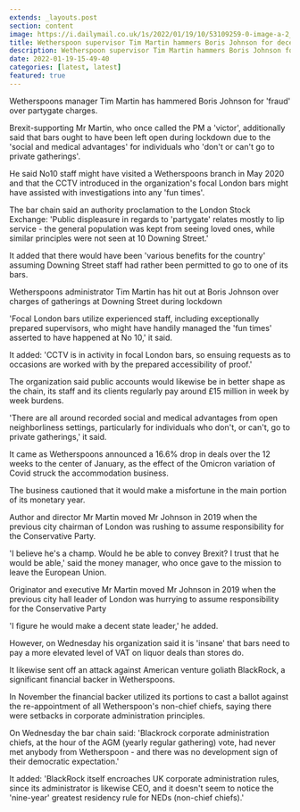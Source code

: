 ```yaml
---
extends: _layouts.post
section: content
image: https://i.dailymail.co.uk/1s/2022/01/19/10/53109259-0-image-a-2_1642588327311.jpg 
title: Wetherspoon supervisor Tim Martin hammers Boris Johnson for deception 
description: Wetherspoon supervisor Tim Martin hammers Boris Johnson for deception 
date: 2022-01-19-15-49-40 
categories: [latest, latest] 
featured: true 
--- 
```

Wetherspoons manager Tim Martin has hammered Boris Johnson for 'fraud' over partygate charges.

Brexit-supporting Mr Martin, who once called the PM a 'victor', additionally said that bars ought to have been left open during lockdown due to the 'social and medical advantages' for individuals who 'don't or can't go to private gatherings'.

He said No10 staff might have visited a Wetherspoons branch in May 2020 and that the CCTV introduced in the organization's focal London bars might have assisted with investigations into any 'fun times'.

The bar chain said an authority proclamation to the London Stock Exchange: 'Public displeasure in regards to 'partygate' relates mostly to lip service - the general population was kept from seeing loved ones, while similar principles were not seen at 10 Downing Street.'

It added that there would have been 'various benefits for the country' assuming Downing Street staff had rather been permitted to go to one of its bars.

Wetherspoons administrator Tim Martin has hit out at Boris Johnson over charges of gatherings at Downing Street during lockdown

'Focal London bars utilize experienced staff, including exceptionally prepared supervisors, who might have handily managed the 'fun times' asserted to have happened at No 10,' it said.

It added: 'CCTV is in activity in focal London bars, so ensuing requests as to occasions are worked with by the prepared accessibility of proof.'

The organization said public accounts would likewise be in better shape as the chain, its staff and its clients regularly pay around £15 million in week by week burdens.

'There are all around recorded social and medical advantages from open neighborliness settings, particularly for individuals who don't, or can't, go to private gatherings,' it said.

It came as Wetherspoons announced a 16.6% drop in deals over the 12 weeks to the center of January, as the effect of the Omicron variation of Covid struck the accommodation business.

The business cautioned that it would make a misfortune in the main portion of its monetary year.

Author and director Mr Martin moved Mr Johnson in 2019 when the previous city chairman of London was rushing to assume responsibility for the Conservative Party.

'I believe he's a champ. Would he be able to convey Brexit? I trust that he would be able,' said the money manager, who once gave to the mission to leave the European Union.

Originator and executive Mr Martin moved Mr Johnson in 2019 when the previous city hall leader of London was hurrying to assume responsibility for the Conservative Party

'I figure he would make a decent state leader,' he added.

However, on Wednesday his organization said it is 'insane' that bars need to pay a more elevated level of VAT on liquor deals than stores do.

It likewise sent off an attack against American venture goliath BlackRock, a significant financial backer in Wetherspoons.

In November the financial backer utilized its portions to cast a ballot against the re-appointment of all Wetherspoon's non-chief chiefs, saying there were setbacks in corporate administration principles.

On Wednesday the bar chain said: 'Blackrock corporate administration chiefs, at the hour of the AGM (yearly regular gathering) vote, had never met anybody from Wetherspoon - and there was no development sign of their democratic expectation.'

It added: 'BlackRock itself encroaches UK corporate administration rules, since its administrator is likewise CEO, and it doesn't seem to notice the 'nine-year' greatest residency rule for NEDs (non-chief chiefs).'
